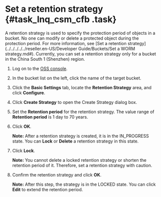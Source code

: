 # Set a retention strategy {#task_lnq_csm_cfb .task}

A retention strategy is used to specify the protection period of objects in a bucket. No one can modify or delete a protected object during the protection period. For more information, see [Set a retention strategy](../../../../../reseller.en-US/Developer Guide/Buckets/Set a WORM strategy.md#). Currently, you can set a retention strategy only for a bucket in the China South 1 \(Shenzhen\) region.

1.  Log on to the [OSS console](https://partners-intl.console.aliyun.com/#/oss). 
2.  In the bucket list on the left, click the name of the target bucket. 
3.  Click the **Basic Settings** tab, locate the **Retention Strategy** area, and click **Configure**. 
4.  Click **Create Strategy** to open the Create Strategy dialog box. 
5.  Set the **Retention period** for the retention strategy. The value range of **Retention period** is 1 day to 70 years.
6.  Click **OK**. 

    **Note:** After a retention strategy is created, it is in the IN\_PROGRESS state. You can **Lock** or **Delete** a retention strategy in this state.

7.  Click **Lock**. 

    **Note:** You cannot delete a locked retention strategy or shorten the retention period of it. Therefore, set a retention strategy with caution.

8.  Confirm the retention strategy and click **OK**. 

    **Note:** After this step, the strategy is in the LOCKED state. You can click **Edit** to extend the retention period.


